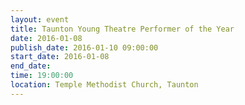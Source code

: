 ```yaml
---
layout: event
title: Taunton Young Theatre Performer of the Year
date: 2016-01-08
publish_date: 2016-01-10 09:00:00
start_date: 2016-01-08
end_date: 
time: 19:00:00
location: Temple Methodist Church, Taunton
---
```


